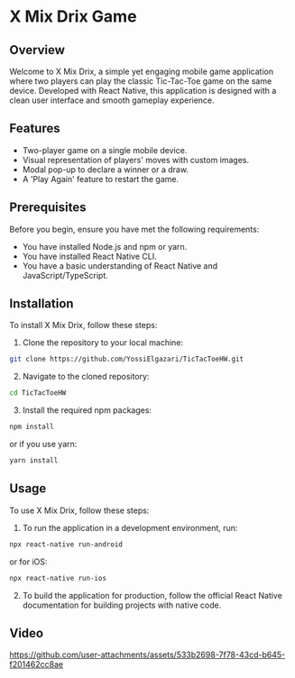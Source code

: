 # X Mix Drix Game

## Overview
Welcome to X Mix Drix, a simple yet engaging mobile game application where two players can play the classic Tic-Tac-Toe game on the same device. Developed with React Native, this application is designed with a clean user interface and smooth gameplay experience. 

## Features
- Two-player game on a single mobile device.
- Visual representation of players' moves with custom images.
- Modal pop-up to declare a winner or a draw.
- A 'Play Again' feature to restart the game.

## Prerequisites
Before you begin, ensure you have met the following requirements:
- You have installed Node.js and npm or yarn.
- You have installed React Native CLI.
- You have a basic understanding of React Native and JavaScript/TypeScript.

## Installation
To install X Mix Drix, follow these steps:
1. Clone the repository to your local machine:
```bash
git clone https://github.com/YossiElgazari/TicTacToeHW.git
```
2. Navigate to the cloned repository:
```bash
cd TicTacToeHW
```
3. Install the required npm packages:
```bash
npm install
```
or if you use yarn:
```bash
yarn install
```

## Usage
To use X Mix Drix, follow these steps:
1. To run the application in a development environment, run:
```bash
npx react-native run-android
```
or for iOS:
```bash
npx react-native run-ios
```
2. To build the application for production, follow the official React Native documentation for building projects with native code.

## Video
https://github.com/user-attachments/assets/533b2698-7f78-43cd-b645-f201462cc8ae


